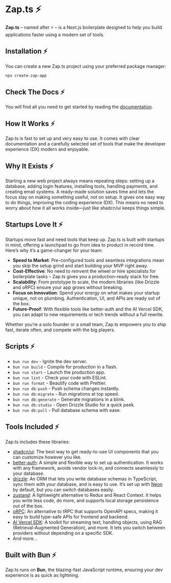 # Zap.ts ⚡

**Zap.ts** – named after ⚡️ – is a Next.js boilerplate designed to help you build applications faster using a modern set of tools.

## Installation ⚡

You can create a new Zap.ts project using your preferred package manager:

```sh
npx create-zap-app
```

## Check The Docs ⚡

You will find all you need to get started by reading the [documentation](https://zap-ts.alexandretrotel.org).

## How It Works ⚡

Zap.ts is fast to set up and very easy to use. It comes with clear documentation and a carefully selected set of tools that make the developer experience (DX) modern and enjoyable.

## Why It Exists ⚡

Starting a new web project always means repeating steps: setting up a database, adding login features, installing tools, handling payments, and creating email systems. A ready-made solution saves time and lets the focus stay on making something useful, not on setup. It gives one easy way to do things, improving the coding experience (DX). This means no need to worry about how it all works inside—just like shadcn/ui keeps things simple.

## Startups Love It ⚡

Startups move fast and need tools that keep up. Zap.ts is built with startups in mind, offering a launchpad to go from idea to product in record time. Here’s why it’s a game-changer for your team:

- **Speed to Market**: Pre-configured tools and seamless integrations mean you skip the setup grind and start building your MVP right away.
- **Cost-Effective**: No need to reinvent the wheel or hire specialists for boilerplate tasks – Zap.ts gives you a production-ready stack for free.
- **Scalability**: From prototype to scale, the modern libraries (like Drizzle and oRPC) ensure your app grows without breaking.
- **Focus on Innovation**: Spend your energy on what makes your startup unique, not on plumbing. Authentication, UI, and APIs are ready out of the box.
- **Future-Proof**: With flexible tools like better-auth and the AI Vercel SDK, you can adapt to new requirements or tech trends without a full rewrite.

Whether you’re a solo founder or a small team, Zap.ts empowers you to ship fast, iterate often, and compete with the big players.

## Scripts ⚡

- `bun run dev` - Ignite the dev server.
- `bun run build` - Compile for production in a flash.
- `bun run start` - Launch the production app.
- `bun run lint` - Check your code with ESLint.
- `bun run format` - Beautify code with Prettier.
- `bun run db:push` - Push schema changes instantly.
- `bun run db:migrate` - Run migrations at top speed.
- `bun run db:generate` - Generate migrations in a blink.
- `bun run db:studio` - Open Drizzle Studio for a quick peek.
- `bun run db:pull` - Pull database schema with ease.

## Tools Included ⚡

Zap.ts includes these libraries:

- [shadcn/ui](https://ui.shadcn.com/): The best way to get ready-to-use UI components that you can customize however you like.
- [better-auth](https://better-auth.com/): A simple and flexible way to set up authentication. It works with any framework, avoids vendor lock-in, and connects seamlessly to your database.
- [drizzle](https://orm.drizzle.team/): An ORM that lets you write database schemas in TypeScript, sync them with your database, and is easy to use. It’s set up with [Neon](https://neon.tech/) by default, but you can switch databases easily.
- [zustand](https://zustand-demo.pmnd.rs/): A lightweight alternative to Redux and React Context. It helps you write less code, do more, and supports local storage persistence out of the box.
- [oRPC](https://orpc.unnoq.com/): An alternative to tRPC that supports OpenAPI specs, making it easy to build type-safe APIs for frontend and backend.
- [AI Vercel SDK](https://sdk.vercel.ai/): A toolkit for streaming text, handling objects, using RAG (Retrieval-Augmented Generation), and more. It lets you switch between providers without depending on a specific SDK.
- And more...

## Built with Bun ⚡

Zap.ts runs on **Bun**, the blazing-fast JavaScript runtime, ensuring your dev experience is as quick as lightning.
